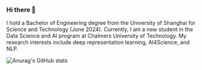 ### Hi there 👋
I hold a Bachelor of Engineering degree from the University of Shanghai for Science and Technology (June 2024). Currently, I am a new student in the Data Science and AI program at Chalmers University of Technology. My research interests include deep representation learning, AI4Science, and NLP.

![Anurag's GitHub stats](https://github-readme-stats.vercel.app/api?username=Yiming-Wange&show_icons=true&theme=radical)

